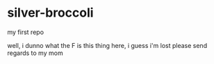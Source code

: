 # silver-broccoli
my first repo

well, i dunno what the F is this thing here, i guess i'm lost
please send regards to my mom
